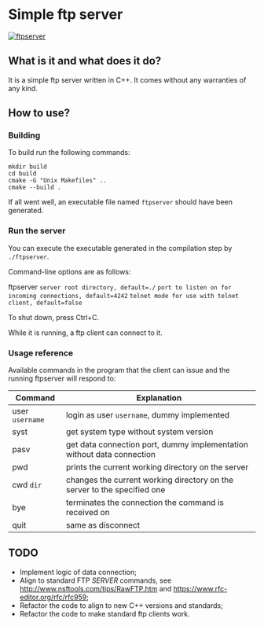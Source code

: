 # Simple ftp server

[![ftpserver](https://github.com/ivorob/ftpserver/actions/workflows/cmake.yml/badge.svg)](https://github.com/ivorob/ftpserver/actions)

## What is it and what does it do?

It is a simple ftp server written in C++.
It comes without any warranties of any kind.

## How to use?

### Building

To build run the following commands:

```
mkdir build
cd build
cmake -G "Unix Makefiles" ..
cmake --build .
```

If all went well, an executable file named `ftpserver` should have been generated.

### Run the server

You can execute the executable generated in the compilation step by `./ftpserver`.

Command-line options are as follows:

ftpserver `server root directory, default=./` `port to listen on for incoming connections, default=4242` `telnet mode for use with telnet client, default=false`

To shut down, press Ctrl+C.

While it is running, a ftp client can connect to it.

### Usage reference

Available commands in the program that the client can issue and the running ftpserver will respond to:

| Command | Explanation |
| --- | --- |
| user `username` | login as user `username`, dummy implemented |
| syst | get system type without system version |
| pasv | get data connection port, dummy implementation without data connection | 
| pwd | prints the current working directory on the server |
| cwd `dir` | changes the current working directory on the server to the specified one |
| bye | terminates the connection the command is received on |
| quit | same as disconnect |

## TODO

* Implement logic of data connection;
* Align to standard FTP *SERVER* commands, see http://www.nsftools.com/tips/RawFTP.htm and https://www.rfc-editor.org/rfc/rfc959;
* Refactor the code to align to new C++ versions and standards;
* Refactor the code to make standard ftp clients work.
